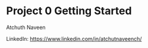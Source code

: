 Project 0 Getting Started
====================

Atchuth Naveen

 LinkedIn: https://www.linkedin.com/in/atchutnaveench/



